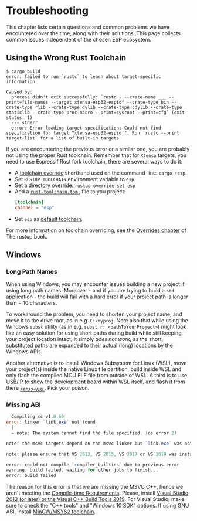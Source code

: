 # Troubleshooting

This chapter lists certain questions and common problems we have encountered over the time, along with their solutions. This page collects common issues independent of the chosen ESP ecosystem.

## Using the Wrong Rust Toolchain

```text
$ cargo build
error: failed to run `rustc` to learn about target-specific information

Caused by:
  process didn't exit successfully: `rustc - --crate-name ___ --print=file-names --target xtensa-esp32-espidf --crate-type bin --crate-type rlib --crate-type dylib --crate-type cdylib --crate-type staticlib --crate-type proc-macro --print=sysroot --print=cfg` (exit status: 1)
  --- stderr
  error: Error loading target specification: Could not find specification for target "xtensa-esp32-espidf". Run `rustc --print target-list` for a list of built-in targets
```

If you are encountering the previous error or a similar one, you are probably not using the proper Rust toolchain. Remember that for `Xtensa` targets, you need to use Espressif Rust fork toolchain, there are several ways to do it:
- A [toolchain override][toolchain-override] shorthand used on the command-line: `cargo +esp`.
- Set `RUSTUP_TOOLCHAIN` environment variable to `esp`.
- Set a [directory override][directory-override]: `rustup override set esp`
- Add a [`rust-toolchain.toml`][rust-toolchain-toml] file to you project:
  ```toml
  [toolchain]
  channel = "esp"
  ```
- Set `esp` as [default toolchain][default-toolchain].

For more information on toolchain overriding, see the [Overrides chapter][overrides-rust-book] of The rustup book.

[toolchain-override]: https://rust-lang.github.io/rustup/overrides.html#toolchain-override-shorthand
[directory-override]: https://rust-lang.github.io/rustup/overrides.html#directory-overrides
[rust-toolchain-toml]: https://rust-lang.github.io/rustup/overrides.html#the-toolchain-file
[default-toolchain]: https://rust-lang.github.io/rustup/overrides.html#default-toolchain
[overrides-rust-book]: https://rust-lang.github.io/rustup/overrides.html#overrides

## Windows

### Long Path Names

When using Windows, you may encounter issues building a new project if using long path names.
Moreover - and if you are trying to build a `std` application - the build will fail with a hard error if your project path
is longer than ~ 10 characters.

To workaround the problem, you need to shorten your project name, and move it to the drive root, as in e.g. `C:\myproj`.
Note also that while using the Windows `subst` utility (as in e.g. `subst r: <pathToYourProject>`) might look like an easy
solution for using short paths during build while still keeping your project location intact,
it simply *does not work*, as the short, substituted paths are expanded to their actual (long) locations by the Windows APIs.

Another alternative is to install Windows Subsystem for Linux (WSL), move your project(s) inside the native Linux file partition,
build inside WSL and only flash the compiled MCU ELF file from outside of WSL. A third is to use USB/IP to show the development board within WSL itself, and flash it from there <sub>[ESP32-WSL](https://github.com/lure23/ESP32-WSL)</sub>. Pick your poison.

### Missing ABI

```powershell
  Compiling cc v1.0.69
error: linker `link.exe` not found
  |
  = note: The system cannot find the file specified. (os error 2)

note: the msvc targets depend on the msvc linker but `link.exe` was not found

note: please ensure that VS 2013, VS 2015, VS 2017 or VS 2019 was installed with the Visual C++ option

error: could not compile `compiler_builtins` due to previous error
warning: build failed, waiting for other jobs to finish...
error: build failed
```

The reason for this error is that we are missing the MSVC C++, hence we aren't meeting the [Compile-time Requirements]. Please,  install [Visual Studio 2013 (or later) or the Visual C++ Build Tools 2019]. For Visual Studio, make sure to check the "C++ tools" and "Windows 10 SDK" options.
If using GNU ABI, install [MinGW/MSYS2 toolchain].

[Compile-time Requirements]: https://github.com/rust-lang/cc-rs#compile-time-requirements
[Visual Studio 2013 (or later) or the Visual C++ Build Tools 2019]: https://rust-lang.github.io/rustup/installation/windows.html
[MinGW/MSYS2 toolchain]: https://www.msys2.org/
